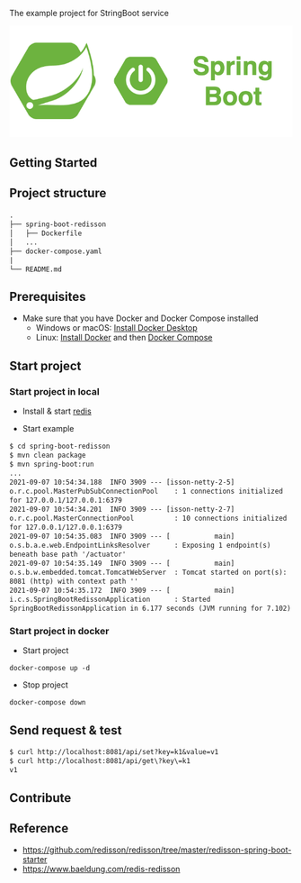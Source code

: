 The example project for StringBoot service

<div align="center">
    <img src="./assets/images/spring_boot_icon.png"/>
</div>

## Getting Started

## Project structure
```
.
├── spring-boot-redisson
│   ├── Dockerfile
│   ...
├── docker-compose.yaml
|
└── README.md
```

## Prerequisites
- Make sure that you have Docker and Docker Compose installed
  - Windows or macOS:
    [Install Docker Desktop](https://www.docker.com/get-started)
  - Linux: [Install Docker](https://www.docker.com/get-started) and then
    [Docker Compose](https://github.com/docker/compose)

## Start project
### Start project in local

- Install & start [redis](https://redis.io/)


- Start example
```
$ cd spring-boot-redisson
$ mvn clean package
$ mvn spring-boot:run
...
2021-09-07 10:54:34.188  INFO 3909 --- [isson-netty-2-5] o.r.c.pool.MasterPubSubConnectionPool    : 1 connections initialized for 127.0.0.1/127.0.0.1:6379
2021-09-07 10:54:34.201  INFO 3909 --- [isson-netty-2-7] o.r.c.pool.MasterConnectionPool          : 10 connections initialized for 127.0.0.1/127.0.0.1:6379
2021-09-07 10:54:35.083  INFO 3909 --- [           main] o.s.b.a.e.web.EndpointLinksResolver      : Exposing 1 endpoint(s) beneath base path '/actuator'
2021-09-07 10:54:35.149  INFO 3909 --- [           main] o.s.b.w.embedded.tomcat.TomcatWebServer  : Tomcat started on port(s): 8081 (http) with context path ''
2021-09-07 10:54:35.172  INFO 3909 --- [           main] i.c.s.SpringBootRedissonApplication      : Started SpringBootRedissonApplication in 6.177 seconds (JVM running for 7.102)
```

### Start project in docker 

- Start project

```console
docker-compose up -d
```

- Stop project

```console
docker-compose down
```


## Send request & test

```shell script
$ curl http://localhost:8081/api/set?key=k1&value=v1
$ curl http://localhost:8081/api/get\?key\=k1 
v1
```

## Contribute

## Reference
- https://github.com/redisson/redisson/tree/master/redisson-spring-boot-starter
- https://www.baeldung.com/redis-redisson